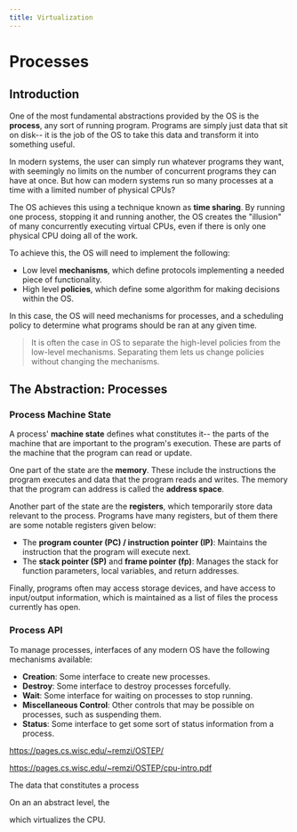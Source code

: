 ```yaml
---
title: Virtualization
---
```


# Processes
## Introduction
One of the most fundamental abstractions provided by the OS is the **process**, any sort of running program. Programs are simply just data that sit on disk-- it is the job of the OS to take this data and transform it into something useful. 

In modern systems, the user can simply run whatever programs they want, with seemingly no limits on the number of concurrent programs they can have at once. But how can modern systems run so many processes at a time with a limited number of physical CPUs?

The OS achieves this using a technique known as **time sharing**. By running one process, stopping it and running another, the OS creates the "illusion" of many concurrently executing virtual CPUs, even if there is only one physical CPU doing all of the work.

To achieve this, the OS will need to implement the following:
- Low level **mechanisms**, which define protocols implementing a needed piece of functionality.
- High level **policies**, which define some algorithm for making decisions within the OS.

In this case, the OS will need mechanisms for processes, and a scheduling policy to determine what programs should be ran at any given time.
> It is often the case in OS to separate the high-level policies from the low-level mechanisms. Separating them lets us change policies without changing the mechanisms.

## The Abstraction: Processes
### Process Machine State
A process' **machine state** defines what constitutes it-- the parts of the machine that are important to the program's execution. These are parts of the machine that the program can read or update.

One part of the state are the **memory**. These include the instructions the program executes and data that the program reads and writes. The memory that the program can address is called the **address space**.

Another part of the state are the **registers**, which temporarily store data relevant to the process. Programs have many registers, but of them there are some notable registers given below:
- The **program counter (PC) / instruction pointer (IP)**: Maintains the instruction that the program will execute next.
- The **stack pointer (SP)** and **frame pointer (fp)**: Manages the stack for function parameters, local variables, and return addresses.

Finally, programs often may access storage devices, and have access to input/output information, which is maintained as a list of files the process currently has open.

### Process API
To manage processes, interfaces of any modern OS have the following mechanisms available:
- **Creation**: Some interface to create new processes.
- **Destroy**: Some interface to destroy processes forcefully.
- **Wait**: Some interface for waiting on processes to stop running.
- **Miscellaneous Control**: Other controls that may be possible on processes, such as suspending them.
- **Status**: Some interface to get some sort of status information from a process.

https://pages.cs.wisc.edu/~remzi/OSTEP/

https://pages.cs.wisc.edu/~remzi/OSTEP/cpu-intro.pdf

The data that constitutes a process

On an an abstract level, the


which virtualizes the CPU.
